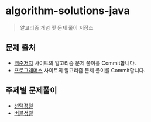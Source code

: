 # algorithm-solutions-java
> 알고리즘 개념 및 문제 풀이 저장소

## 문제 출처
- [백준저지](https://www.acmicpc.net) 사이트의 알고리즘 문제 풀이를 Commit합니다.
- [프로그래머스](https://programmers.co.kr/learn/challenges) 사이트의 알고리즘 문제 풀이를 Commit합니다.

## 주제별 문제풀이
- [선택정렬](https://github.com/JESS2/algorithm_solutions/tree/master/src/selectionSort)
- [버블정렬](https://github.com/JESS2/algorithm_solutions/tree/master/src/bubbleSort)
